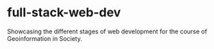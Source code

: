# full-stack-web-dev
Showcasing the different stages of web development for the course of Geoinformation in Society.
